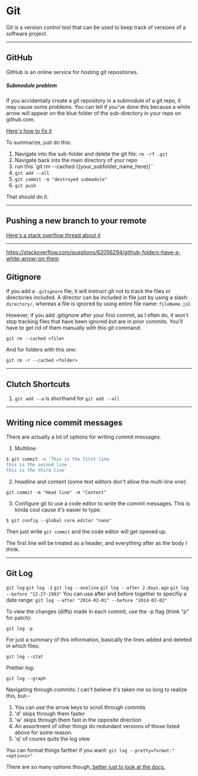 # Git

Git is a version control tool that can be used to keep track of versions of a software project.

---

## GitHub

GitHub is an online service for hosting git repositories.

##### Submodule problem
If you accidentally create a git repository in a submodule of a git repo, it may cause some problems. You can tell if you've done this because a white arrow will appear on the blue folder of the sub-directory in your repo on github.com.

[Here's how to fix it](https://stackoverflow.com/questions/62056294/github-folders-have-a-white-arrow-on-them)

To summarize, just do this:
1. Navigate into the sub-folder and delete the git file: `rm -rf .git`
2. Navigate back into the main directory of your repo
3. run this `git rm --cached {{your_subfolder_name_here}}``
4. `git add --all`
5. `git commit -m "destroyed submodule"`
6. `git push`

That should do it.

---

## Pushing a new branch to your remote
[Here's a stack overflow thread about it](https://stackoverflow.com/questions/1519006/how-do-you-create-a-remote-git-branch)


---
https://stackoverflow.com/questions/62056294/github-folders-have-a-white-arrow-on-them

## Gitignore
If you add a `.gitignore` file, it will instruct git not to track the files or directories included. A director can be included in file just by using a slash: `directory/`, whereas a file is ignored by using entire file name: `fileName.js`).

However, if you add .gitignore after your first commit, as I often do, it won't stop tracking files that have been ignored *but* are in prior commits. You'll have to get rid of them manually with this git command:

```
git rm --cached <file>
```

And for folders with this one:

```
git rm -r --cached <folder>
```

----

## Clutch Shortcuts
1) `git add --a` is shorthand for `git add --all`

----

## Writing nice commit messages
There are actually a lot of options for writing commit messages.

1) Multiline:

```bash
$ git commit -m 'This is the first line
this is the second line
this is the third line'
```

2) headline and content (some text editors don't allow the multi-line one):

```
git commit -m "Head line" -m "Content"
```

3) Configure git to use a code editor to write the commit messages. This is kinda cool cause it's easier to type:
```
$ git config --global core.editor "nano"
```
Then just write `git commit` and the code editor will get opened up. 

The first line will be treated as a header, and everything after as the body I think.

----

## Git Log
`git log`
`git log -1`
`git log --oneline`
`git log --after 2.days.ago`
`git log --before "12-27-1993"`
You can use after and before together to specifiy a date range:
`git log --after "2014-02-01" --before "2014-02-02"`

To view the changes (diffs) made in each commit, use the -p flag (think "p" for patch):

 `git log -p`
 
 For just a summary of this information, basically the lines added and deleted in which files:
 
 `git log --stat`
 
 Prettier log:
 
`git log --graph`

Navigating through commits:
I can't believe it's taken me so long to realize this, but--
1. You can use the arrow keys to scroll through commits
2. 'd' skips through them faster
3. 'w' skips through them fast in the opposite direction
4. An assortment of other things do redundant versions of those listed above for some reason.
5. 'q' of coures quits the log view

You can format things farther if you want:
`git log --pretty=format:"<options>"`

There are so many options though,[ better just to look at the docs.](http://git-scm.com/book/en/v2/Git-Basics-Viewing-the-Commit-History)
